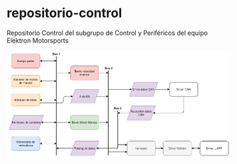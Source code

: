 # repositorio-control
Repositorio Control del subgrupo de Control y Periféricos del equipo Elektron Motorsports

![Arquitectura Firmware Control](/arquitectura-firmware-control-v1.0.png)